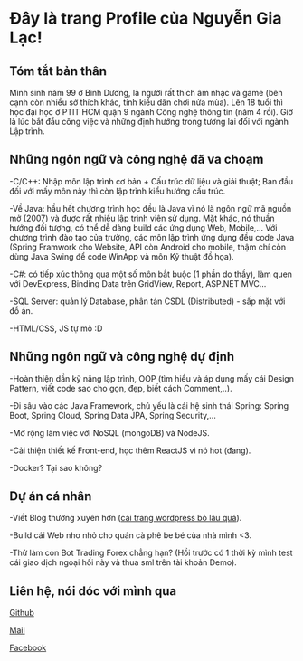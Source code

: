 # Đây là trang Profile của Nguyễn Gia Lạc!

## Tóm tắt bản thân
Mình sinh năm 99 ở Bình Dương, là người rất thích âm nhạc và game (bên cạnh còn nhiều sở thích khác, tính kiểu dân chơi nửa mùa). Lên 18 tuổi thì học đại học ở PTIT HCM quận 9 ngành Công nghệ thông tin (năm 4 rồi). Giờ là lúc bắt đầu công việc và những định hướng trong tương lai đối với ngành Lập trình. 

## Những ngôn ngữ và công nghệ đã va choạm
-C/C++: Nhập môn lập trình cơ bản + Cấu trúc dữ liệu và giải thuật; Ban đầu đối với mấy môn này thì còn lập trình kiểu hướng cấu trúc.

-Về Java: hầu hết chương trình học đều là Java vì nó là ngôn ngữ mã nguồn mở (2007) và được rất nhiều lập trình viên sử dụng. Mặt khác, nó thuần hướng đối tượng, có thể dễ dàng build các ứng dụng Web, Mobile,... Với chương trình đào tạo của trường, các môn lập trình ứng dụng đều code Java (Spring Framwork cho Website, API còn Android cho mobile, thậm chí còn dùng Java Swing để code WinApp và môn Kỹ thuật đồ họa).

-C#: có tiếp xúc thông qua một số môn bắt buộc (1 phần do thầy), làm quen với DevExpress, Binding Data trên GridView, Report, ASP.NET MVC...

-SQL Server: quản lý Database, phân tán CSDL (Distributed) - sấp mặt với đồ án.

-HTML/CSS, JS tự mò :D

## Những ngôn ngữ và công nghệ dự định

-Hoàn thiện dần kỹ năng lập trình, OOP (tìm hiểu và áp dụng mấy cái Design Pattern, viết code sao cho gọn, đẹp, biết cách Comment,..).

-Đi sâu vào các Java Framework, chủ yếu là cái hệ sinh thái Spring: Spring Boot, Spring Cloud, Spring Data JPA, Spring Security,...

-Mở rộng làm việc với NoSQL (mongoDB) và NodeJS.

-Cải thiện thiết kế Front-end, học thêm ReactJS vì nó hot (đang).

-Docker? Tại sao không?

## Dự án cá nhân

-Viết Blog thường xuyên hơn ([cái trang wordpress bỏ lâu quá](https://codegl.wordpress.com/)).

-Build cái Web nho nhỏ cho quán cà phê be bé của nhà mình <3.

-Thử làm con Bot Trading Forex chẳng hạn? (Hồi trước có 1 thời kỳ mình test cái giao dịch ngoại hối này và thua sml trên tài khoản Demo).

## Liên hệ, nói dóc với mình qua
[Github](https://github.com/nggialac)

[Mail](nggialac99@gmail.com)

[Facebook](https://www.facebook.com/lacnguyen99) 

